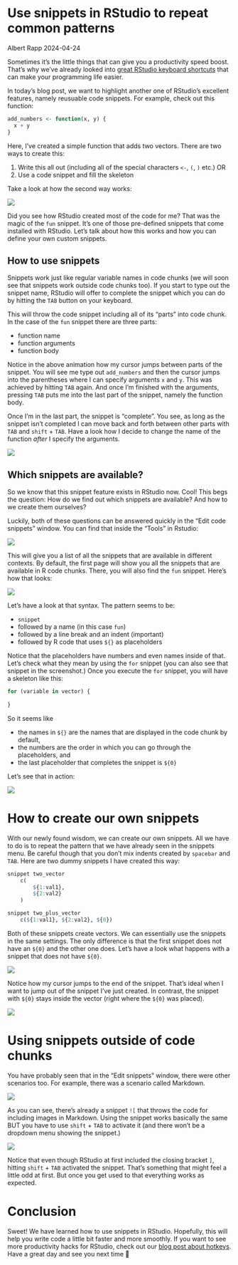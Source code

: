 # Use snippets in RStudio to repeat common patterns
Albert Rapp
2024-04-24

<!-- Not sure how to connect this to consulting work -->

Sometimes it’s the little things that can give you a productivity speed boost. That’s why we’ve already looked into [great RStudio keyboard shortcuts](https://rfortherestofus.com/2023/11/rstudio-hotkeys) that can make your programming life easier.

In today’s blog post, we want to highlight another one of RStudio’s excellent features, namely reusuable code snippets. For example, check out this function:

``` r
add_numbers <- function(x, y) {
  x + y
}
```

Here, I’ve created a simple function that adds two vectors. There are two ways to create this:

1.  Write this all out (including all of the special characters `<-`, `(`, `)` etc.) OR
2.  Use a code snippet and fill the skeleton

Take a look at how the second way works:

![](fun_snippet.gif)

Did you see how RStudio created most of the code for me? That was the magic of the `fun` snippet. It’s one of those pre-defined snippets that come installed with RStudio. Let’s talk about how this works and how you can define your own custom snippets.

## How to use snippets

Snippets work just like regular variable names in code chunks (we will soon see that snippets work outside code chunks too). If you start to type out the snippet name, RStudio will offer to complete the snippet which you can do by hitting the `TAB` button on your keyboard.

This will throw the code snippet including all of its “parts” into code chunk. In the case of the `fun` snippet there are three parts:

- function name
- function arguments
- function body

Notice in the above animation how my cursor jumps between parts of the snippet. You will see me type out `add_numbers` and then the cursor jumps into the parentheses where I can specify arguments `x` and `y`. This was achieved by hitting `TAB` again. And once I’m finished with the arguments, pressing `TAB` puts me into the last part of the snippet, namely the function body.

Once I’m in the last part, the snippet is “complete”. You see, as long as the snippet isn’t completed I can move back and forth between other parts with `TAB` and `shift` + `TAB`. Have a look how I decide to change the name of the function *after* I specify the arguments.

![](fun_snippet_with_name_change.gif)

## Which snippets are available?

So we know that this snippet feature exists in RStudio now. Cool! This begs the question: How do we find out which snippets are available? And how to we create them ourselves?

Luckily, both of these questions can be answered quickly in the “Edit code snippets” window. You can find that inside the “Tools” in Rstudio:

![](snippet_menu.png)

This will give you a list of all the snippets that are available in different contexts. By default, the first page will show you all the snippets that are available in R code chunks. There, you will also find the `fun` snippet. Here’s how that looks:

![](fun_snippet_menu.png)

Let’s have a look at that syntax. The pattern seems to be:

- `snippet`
- followed by a name (in this case `fun`)
- followed by a line break and an indent (important)
- followed by R code that uses `${}` as placeholders

Notice that the placeholders have numbers and even names inside of that. Let’s check what they mean by using the `for` snippet (you can also see that snippet in the screenshot.) Once you execute the `for` snippet, you will have a skeleton like this:

``` r
for (variable in vector) {
  
}
```

So it seems like

- the names in `${}` are the names that are displayed in the code chunk by default,
- the numbers are the order in which you can go through the placeholders, and
- the last placeholder that completes the snippet is `${0}`

Let’s see that in action:

![](for_snippet.gif)

# How to create our own snippets

With our newly found wisdom, we can create our own snippets. All we have to do is to repeat the pattern that we have already seen in the snippets menu. Be careful though that you don’t mix indents created by `spacebar` and `TAB`. Here are two dummy snippets I have created this way:

``` r
snippet two_vector
    c(
        ${1:val1}, 
        ${2:val2}
    )

snippet two_plus_vector
    c(${1:val1}, ${2:val2}, ${0})
```

Both of these snippets create vectors. We can essentially use the snippets in the same settings. The only difference is that the first snippet does not have an `${0}` and the other one does. Let’s have a look what happens with a snippet that does not have `${0}`.

![](two_vector_snippet.gif)

Notice how my cursor jumps to the end of the snippet. That’s ideal when I want to jump out of the snippet I’ve just created. In contrast, the snippet with `${0}` stays inside the vector (right where the `${0}` was placed).

![](two_vector_plus_snippet.gif)

# Using snippets outside of code chunks

You have probably seen that in the “Edit snippets” window, there were other scenarios too. For example, there was a scenario called Markdown.

![](Markdown_snippets.png)

As you can see, there’s already a snippet `![` that throws the code for including images in Markdown. Using the snippet works basically the same BUT you have to use `shift` + `TAB` to activate it (and there won’t be a dropdown menu showing the snippet.)

![](include_image_snippet.gif)

Notice that even though RStudio at first included the closing bracket `]`, hitting `shift` + `TAB` activated the snippet. That’s something that might feel a little odd at first. But once you get used to that everything works as expected.

# Conclusion

Sweet! We have learned how to use snippets in RStudio. Hopefully, this will help you write code a little bit faster and more smoothly. If you want to see more productivity hacks for RStudio, check out our [blog post about hotkeys](https://rfortherestofus.com/2023/11/rstudio-hotkeys). Have a great day and see you next time 👋
